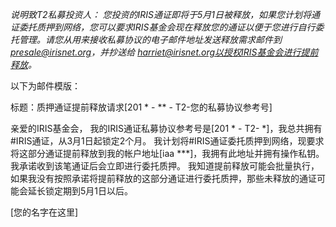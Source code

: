 _说明致T2私募投资人：
您投资的IRIS通证即将于5月1日被释放，如果您计划将通证委托质押到网络，您可以要求IRIS基金会现在释放您的通证以便于您进行自行委托管理。请您从用来接收私募协议的电子邮件地址发送释放需求邮件到 presale@irisnet.org，并抄送给 harriet@irisnet.org以授权IRIS基金会进行提前释放。_

以下为邮件模版：

标题：质押通证提前释放请求[201 *  -  **  -  T2-您的私募协议参考号]

亲爱的IRIS基金会，
我的IRIS通证私募协议参考号是[201 *  -  T2- *]，我总共拥有#IRIS通证，从3月1日起锁定2个月。
我计划将#IRIS通证委托质押到网络，现要求将这部分通证提前释放到我的帐户地址[iaa ***]，我拥有此地址并拥有操作私钥。
我承诺收到该笔通证后会立即进行委托质押。
我知道提前释放可能会批量执行，如果我没有按照承诺将提前释放的这部分通证进行委托质押，那些未释放的通证可能会延长锁定期到5月1日以后。

[您的名字在这里]
